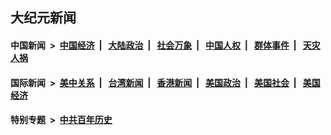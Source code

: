 ## 大纪元新闻

#### 中国新闻 &nbsp;>&nbsp; [中国经济](indexes/ncid283/README.md?05291245) &nbsp;| &nbsp; [大陆政治](indexes/ncid277/README.md?05291245) &nbsp;| &nbsp; [社会万象](indexes/ncid282/README.md?05291245) &nbsp;| &nbsp; [中国人权](indexes/ncid278/README.md?05291245) &nbsp;| &nbsp; [群体事件](indexes/ncid279/README.md?05291245) &nbsp;| &nbsp; [天灾人祸](indexes/ncid280/README.md?05291245)

#### 国际新闻 &nbsp;>&nbsp; [美中关系](indexes/nf1412576/README.md?05291245) &nbsp;| &nbsp; [台湾新闻](indexes/ncid1349361/README.md?05291245) &nbsp;| &nbsp; [香港新闻](indexes/ncid1349362/README.md?05291245) &nbsp;| &nbsp; [美国政治](indexes/ncid1078159/README.md?05291245) &nbsp;| &nbsp; [美国社会](indexes/ncid1078160/README.md?05291245) &nbsp;| &nbsp; [美国经济](indexes/ncid1078158/README.md?05291245)

#### 特别专题 &nbsp;>&nbsp; [中共百年历史](https://github.com/epoch-news/epoch-special/blob/master/README.md?05291245)  
